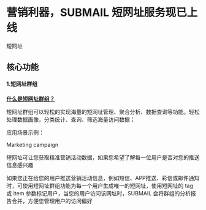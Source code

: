 # 营销利器，SUBMAIL 短网址服务现已上线

短网址



## 核心功能

#### 1.短网址群组

**<u>什么是短网址群组？</u>**



短网址群组可以轻松的实现海量的短网址管理、聚合分析、数据查询等功能。轻松处理数据画像，分类统计、查询、筛选海量访问数据；

应用场景示例：

Marketing campaign

短网址可让您获取精准营销活动数据，如果您希望了解每一位用户是否对您的推送信息感兴趣

如果您正在给您的用户推送营销活动信息，例如短信、APP推送、彩信或邮件通知时，可使用短网址群组功能为每一个用户生成唯一的短网址，使用短网址的 tag 或 item 参数标记用户，当您的用户访问该网址时，SUBMAIL 会将群组的分析报告合并，方便您管理用户的访问偏好

